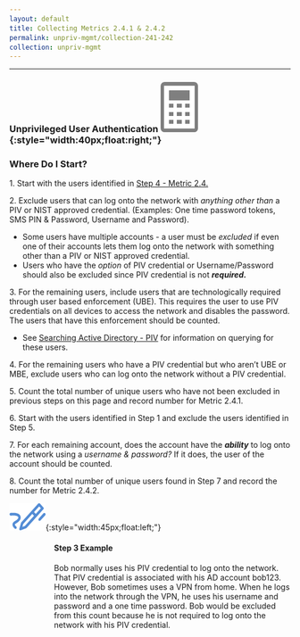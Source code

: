 ```yaml
---
layout: default
title: Collecting Metrics 2.4.1 & 2.4.2
permalink: unpriv-mgmt/collection-241-242
collection: unpriv-mgmt
---
```

---
### Unprivileged User Authentication ![calc logo](../img/calc.png){:style="width:40px;float:right;"}
### Where Do I Start?
<p>
1. Start with the users identified in <a href="collection-26-24">Step 4 - Metric 2.4.</a> </p>
<p>
2. Exclude users that can log onto the network with <i>anything other than</i> a PIV or NIST approved credential. (Examples: One time password tokens, SMS PIN & Password, Username and Password).</p>
<ul>
<li>Some users have multiple accounts - a user must be <i>excluded</i> if even one of their accounts lets them log onto the network with something other than a PIV or NIST approved credential.</li>
<li>Users who have the <i>option</i> of PIV credential or Username/Password should also be excluded since PIV credential is not <b><i>required.</i></b></li>
</ul>
<p> 3. For the remaining users, include users that are technologically required through user based enforcement (UBE). This requires the user to use PIV credentials on all devices to access the network and disables the password. The users that have this enforcement should be counted.</p>
<ul>
<li>See <a href="../tools-tips/searchAD-PIV">Searching Active Directory - PIV</a> for information on querying for these users.</li>
</ul>
<p> 4. For the remaining users who have a PIV credential but who aren’t UBE or MBE, exclude users who can log onto the network without a PIV credential.</p>
<p> 5. Count the total number of unique users who have not been excluded in previous steps on this page and record number for Metric 2.4.1.</p>
<p> 6. Start with the users identified in Step 1 and exclude the users identified in Step 5.</p>
<p> 7. For each remaining account, does the account have the <b><i>ability</i></b> to log onto the network using a <i>username & password?</i> If it does, the user of the account should be counted.</p>
<p> 8. Count the total number of unique users found in Step 7 and record the number for Metric 2.4.2.</p>

![pencil logo](../img/pencil.png){:style="width:45px;float:left;"}
<style>
div .usa-alert {background-color: #e1f3f8;}
div .usa-alert-text {
padding-left: 5rem;
horizontal-align: right; }
  </style>
  <div class="usa-alert">
  <div class="usa-alert-text">
    <p class="usa-alert-text"><H4>Step 3 Example</H4>
    Bob normally uses his PIV credential to log onto the network. That PIV credential is associated with his AD account bob123. However, Bob sometimes uses a VPN from home. When he logs into the network through the VPN, he uses his username and password and a one time password. Bob would be excluded from this count because he is not required to log onto the network with his PIV credential.</p>
</div>
</div>
